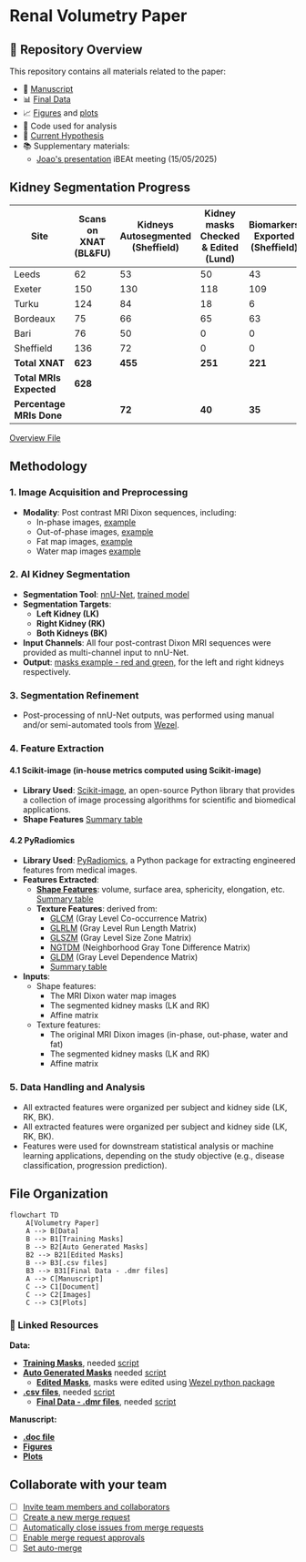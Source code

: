 # Renal Volumetry Paper

## 📁 Repository Overview

This repository contains all materials related to the paper:

- 📜 [Manuscript](https://docs.google.com/document/d/1L143lAdu8BfLrkVTEY1y5ZnZTe6ZOs-xBgYS53W6nsw/edit?usp=sharing)
- 📊 [Final Data](https://drive.google.com/drive/u/1/folders/1-g3WZZKO1y1eQyAiZwgaofX2Zd4s35cT)
- 📈 [Figures](https://drive.google.com/drive/u/1/folders/1hV_f3ofe-5JJVM9FZHp_YBZyT-5HmRJ8) and [plots](https://drive.google.com/drive/u/1/folders/1iAzip3OsMUd6ud0WxBglLW4eD9gVv0Ea)
- 🧮 Code used for analysis
- 🧠 [Current Hypothesis](https://github.com/JoaoPeriquito/Volumetric-Paper/wiki/Hypotheses-Log)
- 📚 Supplementary materials:
    - [Joao's presentation](https://docs.google.com/presentation/d/19h2q0bE5W7bgc5uiPAqjPcGWYzESoKZ_/edit?usp=sharing&ouid=106782107287624600181&rtpof=true&sd=true) iBEAt meeting (15/05/2025)

## Kidney Segmentation Progress

| Site             | Scans on XNAT (BL&FU) | Kidneys Autosegmented (Sheffield) | Kidney masks Checked & Edited (Lund) | Biomarkers Exported (Sheffield) |
|------------------|------------------------|------------------------------------|---------------------------------------|----------------------------------|
| Leeds            | 62                     | 53                                 | 50                                    | 43                               |
| Exeter           | 150                    | 130                                | 118                                   | 109                              |
| Turku            | 124                    | 84                                 | 18                                    | 6                                |
| Bordeaux         | 75                     | 66                                 | 65                                    | 63                               |
| Bari             | 76                     | 50                                 | 0                                     | 0                                |
| Sheffield        | 136                    | 72                                 | 0                                     | 0                                |
| **Total XNAT**   | **623**                | **455**                             | **251**                               | **221**                          |
| **Total MRIs Expected** | **628**         |                                    |                                       |                                  |
| **Percentage MRIs Done** |              | **72**                              | **40**                                | **35**                           |

[Overview File](https://docs.google.com/spreadsheets/d/1jGKE69HscmHufjyAdU29GqbEUsG6fa4S/edit?usp=sharing&ouid=106782107287624600181&rtpof=true&sd=true)

## Methodology

### 1. Image Acquisition and Preprocessing
- **Modality**: Post contrast MRI Dixon sequences, including:
  - In-phase images, [example](https://drive.google.com/file/d/1Ki8mcTZX7XZceNvyRSJyCAdQNifsENcL/view?usp=drive_link)  
  - Out-of-phase images, [example](https://drive.google.com/file/d/1uu7wcxBe-Z-W0kLeN_j-DGC3Rn8zt5GN/view?usp=sharing)
  - Fat map images, [example](https://drive.google.com/file/d/12QH3-LoywpcyAZZlaZpNlcQcUD-Sy_QU/view?usp=drive_link)
  - Water map images [example](https://drive.google.com/file/d/15lraJEvopL4QZaALIze2zWTmDoLw0A-P/view?usp=drive_link)

### 2. AI Kidney Segmentation
- **Segmentation Tool**: [nnU-Net](https://github.com/MIC-DKFZ/nnUNet), [trained model](https://zenodo.org/records/15328218)
- **Segmentation Targets**:  
  - **Left Kidney (LK)**  
  - **Right Kidney (RK)**
  - **Both Kidneys (BK)**
- **Input Channels**: All four post-contrast Dixon MRI sequences were provided as multi-channel input to nnU-Net.
- **Output**: [masks example - red and green,](https://drive.google.com/file/d/1UiemPWvhu9u4BljqK3-fMBWz2F-49hy1/view?usp=drive_link) for the left and right kidneys respectively.

### 3. Segmentation Refinement
- Post-processing of nnU-Net outputs, was performed using manual and/or semi-automated tools from [Wezel](https://github.com/plaresmedima/wezel).

### 4. Feature Extraction
#### 4.1 Scikit-image (in-house metrics computed using Scikit-image) 
- **Library Used**: [Scikit-image](https://scikit-image.org/), an open-source Python library that provides a collection of image processing algorithms for scientific and biomedical applications.
- **Shape Features**
[Summary table](https://github.com/JoaoPeriquito/Volumetric-Paper/wiki/In-house-features-using-Scikit-image)
#### 4.2 PyRadiomics
- **Library Used**: [PyRadiomics](https://pyradiomics.readthedocs.io/), a Python package for extracting engineered features from medical images.
- **Features Extracted**:
  - **[Shape Features](https://pyradiomics.readthedocs.io/en/latest/features.html#module-radiomics.shape)**: volume, surface area, sphericity, elongation, etc. [Summary table](https://github.com/JoaoPeriquito/Volumetric-Paper/wiki/PyRadiomics-shape-features)
  - **Texture Features**: derived from:
    - [GLCM](https://pyradiomics.readthedocs.io/en/latest/features.html#module-radiomics.glcm) (Gray Level Co-occurrence Matrix)
    - [GLRLM](https://pyradiomics.readthedocs.io/en/latest/features.html#module-radiomics.glrlm) (Gray Level Run Length Matrix)
    - [GLSZM](https://pyradiomics.readthedocs.io/en/latest/features.html#module-radiomics.glszm) (Gray Level Size Zone Matrix)
    - [NGTDM](https://pyradiomics.readthedocs.io/en/latest/features.html#module-radiomics.ngtdm) (Neighborhood Gray Tone Difference Matrix)
    - [GLDM](https://pyradiomics.readthedocs.io/en/latest/features.html#module-radiomics.gldm) (Gray Level Dependence Matrix)
    - [Summary table](https://github.com/JoaoPeriquito/Volumetric-Paper/wiki/Texture-features-PyRadiomics)
- **Inputs**:
    - Shape features:
        - The MRI Dixon water map images
        - The segmented kidney masks (LK and RK)
        - Affine matrix
    - Texture features:
        - The original MRI Dixon images (in-phase, out-phase, water and fat)
        - The segmented kidney masks (LK and RK)
        - Affine matrix

### 5. Data Handling and Analysis
- All extracted features were organized per subject and kidney side (LK, RK, BK).
- All extracted features were organized per subject and kidney side (LK, RK, BK).
- Features were used for downstream statistical analysis or machine learning applications, depending on the study objective (e.g., disease classification, progression prediction).

## File Organization

```mermaid
flowchart TD
    A[Volumetry Paper]
    A --> B[Data]
    B --> B1[Training Masks]
    B --> B2[Auto Generated Masks]
    B2 --> B21[Edited Masks]
    B --> B3[.csv files]
    B3 --> B31[Final Data - .dmr files]
    A --> C[Manuscript]
    C --> C1[Document]
    C --> C2[Images]
    C --> C3[Plots]

```

### 📂 Linked Resources

**Data:**
- [**Training Masks**](https://drive.google.com/drive/u/1/folders/1Y1KQUfxa8W16sZZBWq718WcsZ80Q9cyV), needed [script](https://github.com/QIB-Sheffield/iBEAt/blob/Development/scripts/Folder_Volumetry_1_dcmTrainingMasks_Dixons.py)
- [**Auto Generated Masks**](https://drive.google.com/drive/u/1/folders/1iVU4aOqZPjYY1chcHKwDkVCT5_QTNojL) needed [script](https://github.com/QIB-Sheffield/iBEAt/blob/Development/scripts/Folder_Volumetry_2_dcmFinalMasks_Dixons.py)
  - [**Edited Masks**](https://drive.google.com/drive/u/1/folders/1QxUPnd61INezsGj0Xlnb8c24bjxDcR1A), masks were edited using [Wezel python package](https://pypi.org/project/wezel/)
- [**.csv files**](https://drive.google.com/drive/u/1/folders/1xhT6DlThcXqxY4_d0dbZ1EV7kDk8Xfh-), needed [script](https://github.com/QIB-Sheffield/iBEAt/blob/Development/scripts/Folder_Volumetry_3_csvBiomarkers_main%20copy.py)
    - [**Final Data - .dmr files**](https://drive.google.com/drive/u/1/folders/1-g3WZZKO1y1eQyAiZwgaofX2Zd4s35cT), needed [script](https://github.com/QIB-Sheffield/iBEAt/blob/Development/utilities/convert_csv_dmr.py)

**Manuscript:**
- [**.doc file**](https://docs.google.com/document/d/1L143lAdu8BfLrkVTEY1y5ZnZTe6ZOs-xBgYS53W6nsw/edit?usp=sharing)
- [**Figures**](https://drive.google.com/drive/u/1/folders/1hV_f3ofe-5JJVM9FZHp_YBZyT-5HmRJ8)
- [**Plots**](https://drive.google.com/drive/u/1/folders/1iAzip3OsMUd6ud0WxBglLW4eD9gVv0Ea)

## Collaborate with your team

- [ ] [Invite team members and collaborators](https://docs.gitlab.com/ee/user/project/members/)
- [ ] [Create a new merge request](https://docs.gitlab.com/ee/user/project/merge_requests/creating_merge_requests.html)
- [ ] [Automatically close issues from merge requests](https://docs.gitlab.com/ee/user/project/issues/managing_issues.html#closing-issues-automatically)
- [ ] [Enable merge request approvals](https://docs.gitlab.com/ee/user/project/merge_requests/approvals/)
- [ ] [Set auto-merge](https://docs.gitlab.com/user/project/merge_requests/auto_merge/)
